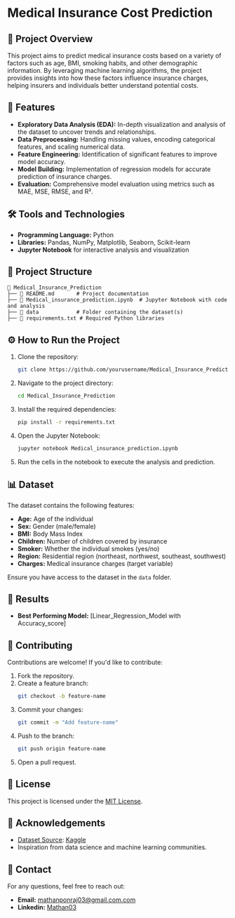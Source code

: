 # Medical Insurance Cost Prediction

## 📜 Project Overview
This project aims to predict medical insurance costs based on a variety of factors such as age, BMI, smoking habits, and other demographic information. By leveraging machine learning algorithms, the project provides insights into how these factors influence insurance charges, helping insurers and individuals better understand potential costs.

## 🚀 Features
- **Exploratory Data Analysis (EDA):** In-depth visualization and analysis of the dataset to uncover trends and relationships.
- **Data Preprocessing:** Handling missing values, encoding categorical features, and scaling numerical data.
- **Feature Engineering:** Identification of significant features to improve model accuracy.
- **Model Building:** Implementation of regression models for accurate prediction of insurance charges.
- **Evaluation:** Comprehensive model evaluation using metrics such as MAE, MSE, RMSE, and R².

## 🛠️ Tools and Technologies
- **Programming Language:** Python
- **Libraries:** Pandas, NumPy, Matplotlib, Seaborn, Scikit-learn
- **Jupyter Notebook** for interactive analysis and visualization

## 📂 Project Structure
```
📁 Medical_Insurance_Prediction
├── 📄 README.md       # Project documentation
├── 📄 Medical_insurance_prediction.ipynb  # Jupyter Notebook with code and analysis
├── 📁 data            # Folder containing the dataset(s)
├── 📄 requirements.txt # Required Python libraries
```

## ⚙️ How to Run the Project
1. Clone the repository:
   ```bash
   git clone https://github.com/yourusername/Medical_Insurance_Prediction.git
   ```
2. Navigate to the project directory:
   ```bash
   cd Medical_Insurance_Prediction
   ```
3. Install the required dependencies:
   ```bash
   pip install -r requirements.txt
   ```
4. Open the Jupyter Notebook:
   ```bash
   jupyter notebook Medical_insurance_prediction.ipynb
   ```
5. Run the cells in the notebook to execute the analysis and prediction.

## 📊 Dataset
The dataset contains the following features:
- **Age:** Age of the individual
- **Sex:** Gender (male/female)
- **BMI:** Body Mass Index
- **Children:** Number of children covered by insurance
- **Smoker:** Whether the individual smokes (yes/no)
- **Region:** Residential region (northeast, northwest, southeast, southwest)
- **Charges:** Medical insurance charges (target variable)

Ensure you have access to the dataset in the `data` folder.

## 🧪 Results
- **Best Performing Model:** [Linear_Regression_Model with Accuracy_score]

## 🤝 Contributing
Contributions are welcome! If you'd like to contribute:
1. Fork the repository.
2. Create a feature branch:
   ```bash
   git checkout -b feature-name
   ```
3. Commit your changes:
   ```bash
   git commit -m "Add feature-name"
   ```
4. Push to the branch:
   ```bash
   git push origin feature-name
   ```
5. Open a pull request.

## 📜 License
This project is licensed under the [MIT License](LICENSE).

## 🌟 Acknowledgements
- [Dataset Source](#): [Kaggle](www.kaggle.com)
- Inspiration from data science and machine learning communities.

## 📨 Contact
For any questions, feel free to reach out:
- **Email:** mathanponraj03@gmail.com.com
- **Linkedin:** [Mathan03](https://Linkedin.com/Mathan03)
